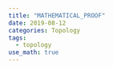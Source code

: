 ```yaml
---
title: "MATHEMATICAL_PROOF"
date: 2019-08-12
categories: Topology
tags:
  - topology
use_math: true
---
```


